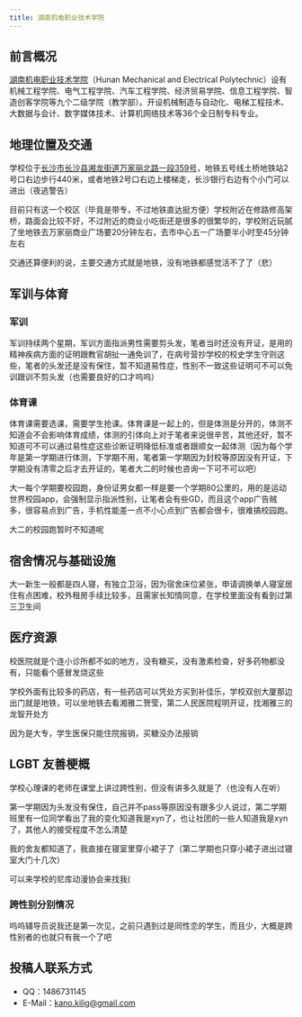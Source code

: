 ```yaml
---
title: 湖南机电职业技术学院
---
```


## 前言概况

[湖南机电职业技术学院](http://www.hnjdzy.net/)（Hunan Mechanical and Electrical Polytechnic）设有机械工程学院、电气工程学院、汽车工程学院、经济贸易学院、信息工程学院、智造创客学院等九个二级学院（教学部）。开设机械制造与自动化、电梯工程技术、大数据与会计、数字媒体技术、计算机网络技术等36个全日制专科专业。

## 地理位置及交通

学校位于[长沙市长沙县湘龙街道万家丽北路一段359号](https://www.amap.com/place/B02DB00A65)，地铁五号线土桥地铁站2号口右边步行440米，或者地铁2号口右边上楼梯走，长沙银行右边有个小门可以进出（夜逃警告）

目前只有这一个校区（毕竟是带专，不过地铁直达挺方便）学校附近在修路修高架桥，路面会比较不好，不过附近的商业小吃街还是很多的很繁华的，学校附近玩腻了坐地铁去万家丽商业广场要20分钟左右，去市中心五一广场要半小时至45分钟左右

交通还算便利的说，主要交通方式就是地铁，没有地铁都感觉活不了了（悲）

## 军训与体育

### 军训

军训持续两个星期，军训方面指派男性需要剪头发，笔者当时还没有开证，是用的精神疾病方面的证明跟教官胡扯一通免训了，在病号营抄学校的校史学生守则这些，笔者的头发还是没有保住，暂不知道易性症，性别不一致这些证明可不可以免训跟训不剪头发（也需要良好的口才呜呜）

### 体育课

体育课需要选课，需要学生抢课。体育课是一起上的，但是体测是分开的，体测不知道会不会影响体育成绩，体测的引体向上对于笔者来说很辛苦，其他还好，暂不知道可不可以通过易性症这些诊断证明降低标准或者跟顺女一起体测（因为每个学年是第一学期进行体测，下学期不用，笔者第一学期因为封校等原因没有开证，下学期没有清零之后才去开证的，笔者大二的时候也咨询一下可不可以吧）

大一每个学期要校园跑，身份证男女都一样是要一个学期80公里的，用的是运动世界校园app，会强制显示指派性别，让笔者会有些GD，而且这个app广告贼多，很容易点到广告，手机性能差一点不小心点到广告都会很卡，很难搞校园跑。

大二的校园跑暂时不知道呢

## 宿舍情况与基础设施

大一新生一般都是四人寝，有独立卫浴，因为宿舍床位紧张，申请调换单人寝室居住有点困难，校外租房手续比较多，且需家长知情同意，在学校里面没有看到过第三卫生间

## 医疗资源

校医院就是个连小诊所都不如的地方，没有糖买，没有激素检查，好多药物都没有，只能看个感冒发烧这些

学校外面有比较多的药店，有一些药店可以凭处方买到补佳乐，学校双创大厦那边出门就是地铁，可以坐地铁去看湘雅二贺莹，第二人民医院程明开证，找湘雅三的龙智开处方

因为是大专，学生医保只能住院报销，买糖没办法报销

## LGBT 友善梗概

学校心理课的老师在课堂上讲过跨性别，但没有讲多久就是了（也没有人在听）

第一学期因为头发没有保住，自己并不pass等原因没有跟多少人说过，第二学期班里有一位同学看出了我的变化知道我是xyn了，也让社团的一些人知道我是xyn了，其他人的接受程度不怎么清楚

我的舍友都知道了，我直接在寝室里穿小裙子了（第二学期也只穿小裙子进出过寝室大门十几次）

可以来学校的尼库动漫协会来找我(

### 跨性别分别情况

呜呜辅导员说我还是第一次见，之前只遇到过是同性恋的学生，而且少，大概是跨性别者的也就只有我一个了吧

## 投稿人联系方式

- QQ：1486731145
- E-Mail：<kano.kilig@gmail.com>
